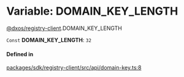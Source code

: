 # Variable: DOMAIN\_KEY\_LENGTH

[@dxos/registry-client](../modules/dxos_registry_client.md).DOMAIN_KEY_LENGTH

 `Const` **DOMAIN\_KEY\_LENGTH**: ``32``

#### Defined in

[packages/sdk/registry-client/src/api/domain-key.ts:8](https://github.com/dxos/dxos/blob/main/packages/sdk/registry-client/src/api/domain-key.ts#L8)
